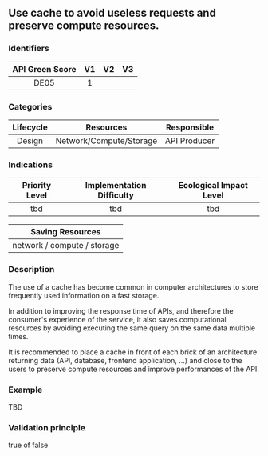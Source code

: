 ## Use cache to avoid useless requests and preserve compute resources.

### Identifiers

| API Green Score |  V1  |  V2  |  V3  |
|:-------:|:----:|:----:|:----:|
|   DE05   | 1  |   |      |

### Categories

| Lifecycle |  Resources  |  Responsible  |
|:---------:|:----:|:----:|
| Design | Network/Compute/Storage | API Producer |

### Indications

| Priority Level |      Implementation Difficulty      |  Ecological Impact Level   |
|:-------------------:|:-------------------------:|:---------------------:|
| tbd | tbd | tbd |

|Saving Resources                                           |
|:----------------------------------------------------------:|
|network / compute / storage    |

### Description

The use of a cache has become common in computer architectures to store frequently used information on a fast storage.

In addition to improving the response time of APIs, and therefore the consumer's experience of the service, it also saves computational resources by avoiding executing the same query on the same data multiple times. 

It is recommended to place a cache in front of each brick of an architecture returning data (API, database, frontend application, ...) and close to the users to preserve compute resources and improve performances of the API.



### Example
TBD 

### Validation principle

true of false